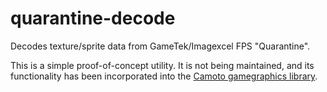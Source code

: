 # quarantine-decode
Decodes texture/sprite data from GameTek/Imagexcel FPS "Quarantine".

This is a simple proof-of-concept utility. It is not being maintained, and its functionality has been incorporated into the [Camoto gamegraphics library](https://github.com/camoto-project/gamegraphicsjs).

